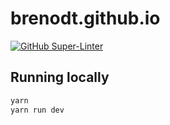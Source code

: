 # brenodt.github.io
[![GitHub Super-Linter](https://github.com/brenodt/brenodt.github.io/workflows/Lint%20Code%20Base/badge.svg)](https://github.com/marketplace/actions/super-linter)

## Running locally
```sh
yarn
yarn run dev
```
